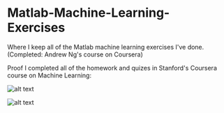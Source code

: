 # Matlab-Machine-Learning-Exercises
Where I keep all of the Matlab machine learning exercises I've done. (Completed: Andrew Ng's course on Coursera)

Proof I completed all of the homework and quizes in Stanford's Coursera course on Machine Learning:

![alt text](https://github.com/JayThibs/Matlab-Machine-Learning-Exercises/blob/master/Machine%20Learning%20by%20Ng%20COMPLETED.png "ML Stanford completed")

![alt text](https://github.com/JayThibs/Matlab-Machine-Learning-Exercises/blob/master/Machine%20Learning%20by%20Ng%20COMPLETED%202.png "ML Stanford completed 2")
